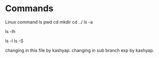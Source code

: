 # Commands
Linux command
ls
pwd
cd
mkdir
cd ../
ls -a

ls -lh

ls -l
ls -S


changing in this file by kashyap.
changing in sub branch exp by kashyap.
